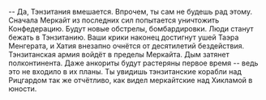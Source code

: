 -- Да, Тэнзитания вмешается. Впрочем, ты сам не будешь рад этому. Сначала Меркайт из последних сил попытается уничтожить Конфедерацию. Будут новые обстрелы, бомбардировки. Люди станут бежать в Тэнзитанию. Ваши крики наконец достигнут ушей Таэра Менгерата, и Хатия внезапно очнётся от десятилетий бездействия. Тэнзитанская армия войдёт в пределы Меркайта. Дым затянет полконтинента. Даже анкориты будут растеряны первое время -- ведь это не входило в их планы. Ты увидишь тэнзитанские корабли над Рицгардом так же отчётливо, как видел меркайтские над Хикламой в юности.

